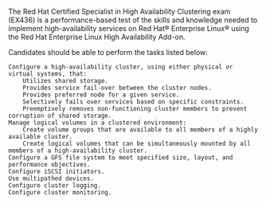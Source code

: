 The Red Hat Certified Specialist in High Availability Clustering exam (EX436) is a performance-based test of the skills and knowledge needed to implement high-availability services on Red Hat® Enterprise Linux® using the Red Hat Enterprise Linux High Availability Add-on.

Candidates should be able to perform the tasks listed below:

    Configure a high-availability cluster, using either physical or virtual systems, that:
        Utilizes shared storage.
        Provides service fail-over between the cluster nodes.
        Provides preferred node for a given service.
        Selectively fails over services based on specific constraints.
        Preemptively removes non-functioning cluster members to prevent corruption of shared storage.
    Manage logical volumes in a clustered environment:
        Create volume groups that are available to all members of a highly available cluster.
        Create logical volumes that can be simultaneously mounted by all members of a high-availability cluster.
    Configure a GFS file system to meet specified size, layout, and performance objectives.
    Configure iSCSI initiators.
    Use multipathed devices.
    Configure cluster logging.
    Configure cluster monitoring.
